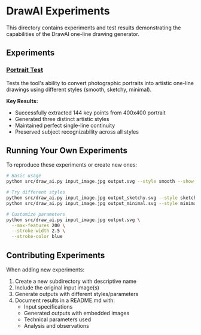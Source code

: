 # DrawAI Experiments

This directory contains experiments and test results demonstrating the capabilities of the DrawAI one-line drawing generator.

## Experiments

### [Portrait Test](portrait_test/)
Tests the tool's ability to convert photographic portraits into artistic one-line drawings using different styles (smooth, sketchy, minimal).

**Key Results:**
- Successfully extracted 144 key points from 400x400 portrait
- Generated three distinct artistic styles
- Maintained perfect single-line continuity
- Preserved subject recognizability across all styles

## Running Your Own Experiments

To reproduce these experiments or create new ones:

```bash
# Basic usage
python src/draw_ai.py input_image.jpg output.svg --style smooth --show-analysis

# Try different styles
python src/draw_ai.py input_image.jpg output_sketchy.svg --style sketchy
python src/draw_ai.py input_image.jpg output_minimal.svg --style minimal

# Customize parameters
python src/draw_ai.py input_image.jpg output.svg \
  --max-features 200 \
  --stroke-width 2.5 \
  --stroke-color blue
```

## Contributing Experiments

When adding new experiments:
1. Create a new subdirectory with descriptive name
2. Include the original input image(s)
3. Generate outputs with different styles/parameters
4. Document results in a README.md with:
   - Input specifications
   - Generated outputs with embedded images
   - Technical parameters used
   - Analysis and observations